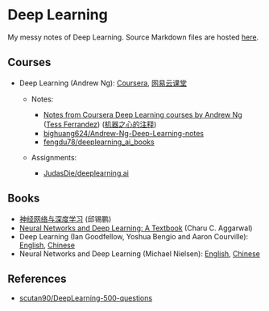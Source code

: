 # Deep Learning

My messy notes of Deep Learning. Source Markdown files are hosted [here](https://github.com/Renovamen/what-if/tree/master/ai/dl).

## Courses

- Deep Learning (Andrew Ng): [Coursera](https://www.coursera.org/specializations/deep-learning), [网易云课堂](https://study.163.com/provider/2001053000/index.htm)
    
    - Notes:

      - [Notes from Coursera Deep Learning courses by Andrew Ng](https://www.slideshare.net/TessFerrandez/notes-from-coursera-deep-learning-courses-by-andrew-ng) ([Tess Ferrandez](https://twitter.com/tessferrandez)) ([机器之心的注释](https://zhuanlan.zhihu.com/p/34346816))
      - [bighuang624/Andrew-Ng-Deep-Learning-notes](https://github.com/bighuang624/Andrew-Ng-Deep-Learning-notes)
      - [fengdu78/deeplearning_ai_books](https://github.com/fengdu78/deeplearning_ai_books)

    - Assignments:

      - [JudasDie/deeplearning.ai](https://github.com/JudasDie/deeplearning.ai)

## Books

- [神经网络与深度学习](https://github.com/nndl/nndl.github.io) (邱锡鹏)
- [Neural Networks and Deep Learning: A Textbook](http://www.charuaggarwal.net/neural.htm) (Charu C. Aggarwal)
- Deep Learning (Ian Goodfellow, Yoshua Bengio and Aaron Courville): [English](http://www.deeplearningbook.org/), [Chinese](https://github.com/exacity/deeplearningbook-chinese)
- Neural Networks and Deep Learning (Michael Nielsen): [English](http://neuralnetworksanddeeplearning.com/), [Chinese](https://github.com/zhanggyb/nndl)


## References

- [scutan90/DeepLearning-500-questions](https://github.com/scutan90/DeepLearning-500-questions)